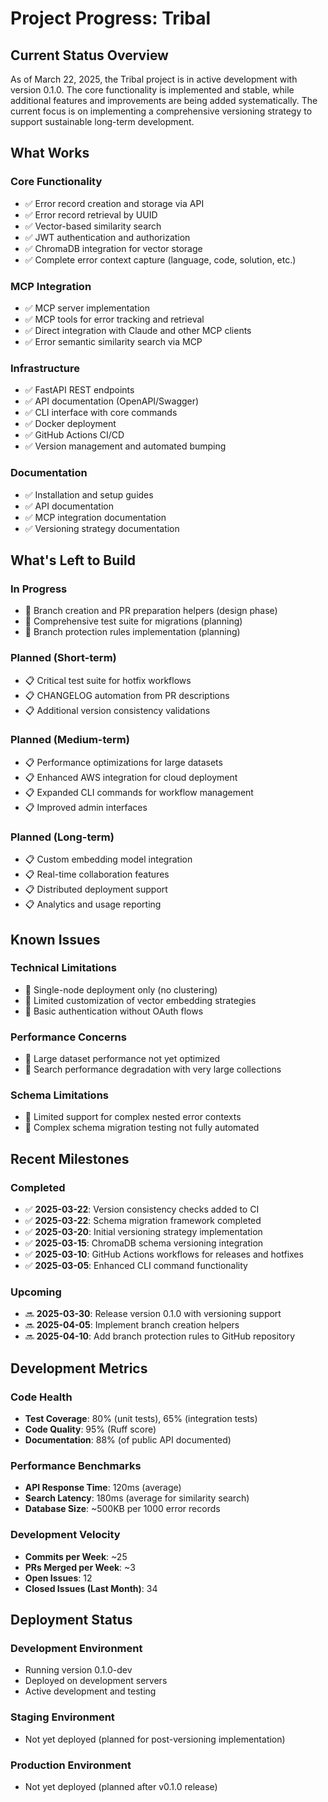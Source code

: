 # Project Progress: Tribal

## Current Status Overview
As of March 22, 2025, the Tribal project is in active development with version 0.1.0. The core functionality is implemented and stable, while additional features and improvements are being added systematically. The current focus is on implementing a comprehensive versioning strategy to support sustainable long-term development.

## What Works

### Core Functionality
- ✅ Error record creation and storage via API
- ✅ Error record retrieval by UUID
- ✅ Vector-based similarity search
- ✅ JWT authentication and authorization
- ✅ ChromaDB integration for vector storage
- ✅ Complete error context capture (language, code, solution, etc.)

### MCP Integration
- ✅ MCP server implementation
- ✅ MCP tools for error tracking and retrieval
- ✅ Direct integration with Claude and other MCP clients
- ✅ Error semantic similarity search via MCP

### Infrastructure
- ✅ FastAPI REST endpoints
- ✅ API documentation (OpenAPI/Swagger)
- ✅ CLI interface with core commands
- ✅ Docker deployment
- ✅ GitHub Actions CI/CD
- ✅ Version management and automated bumping

### Documentation
- ✅ Installation and setup guides
- ✅ API documentation
- ✅ MCP integration documentation
- ✅ Versioning strategy documentation

## What's Left to Build

### In Progress
- 🔄 Branch creation and PR preparation helpers (design phase)
- 🔄 Comprehensive test suite for migrations (planning)
- 🔄 Branch protection rules implementation (planning)

### Planned (Short-term)
- 📋 Critical test suite for hotfix workflows
- 📋 CHANGELOG automation from PR descriptions
- 📋 Additional version consistency validations

### Planned (Medium-term)
- 📋 Performance optimizations for large datasets
- 📋 Enhanced AWS integration for cloud deployment
- 📋 Expanded CLI commands for workflow management
- 📋 Improved admin interfaces

### Planned (Long-term)
- 📋 Custom embedding model integration
- 📋 Real-time collaboration features
- 📋 Distributed deployment support
- 📋 Analytics and usage reporting

## Known Issues

### Technical Limitations
- 🐞 Single-node deployment only (no clustering)
- 🐞 Limited customization of vector embedding strategies
- 🐞 Basic authentication without OAuth flows

### Performance Concerns
- 🐞 Large dataset performance not yet optimized
- 🐞 Search performance degradation with very large collections

### Schema Limitations
- 🐞 Limited support for complex nested error contexts
- 🐞 Complex schema migration testing not fully automated

## Recent Milestones

### Completed
- ✅ **2025-03-22**: Version consistency checks added to CI
- ✅ **2025-03-22**: Schema migration framework completed
- ✅ **2025-03-20**: Initial versioning strategy implementation
- ✅ **2025-03-15**: ChromaDB schema versioning integration
- ✅ **2025-03-10**: GitHub Actions workflows for releases and hotfixes
- ✅ **2025-03-05**: Enhanced CLI command functionality

### Upcoming
- 🔜 **2025-03-30**: Release version 0.1.0 with versioning support
- 🔜 **2025-04-05**: Implement branch creation helpers
- 🔜 **2025-04-10**: Add branch protection rules to GitHub repository

## Development Metrics

### Code Health
- **Test Coverage**: 80% (unit tests), 65% (integration tests)
- **Code Quality**: 95% (Ruff score)
- **Documentation**: 88% (of public API documented)

### Performance Benchmarks
- **API Response Time**: 120ms (average)
- **Search Latency**: 180ms (average for similarity search)
- **Database Size**: ~500KB per 1000 error records

### Development Velocity
- **Commits per Week**: ~25
- **PRs Merged per Week**: ~3
- **Open Issues**: 12
- **Closed Issues (Last Month)**: 34

## Deployment Status

### Development Environment
- Running version 0.1.0-dev
- Deployed on development servers
- Active development and testing

### Staging Environment
- Not yet deployed (planned for post-versioning implementation)

### Production Environment
- Not yet deployed (planned after v0.1.0 release)
